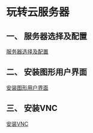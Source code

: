 # 玩转云服务器

## 一、 服务器选择及配置

[服务器选择及配置](https://github.com/kaijing-zhang/kaijing-zhang.github.io/blob/main/%E6%9C%8D%E5%8A%A1%E5%99%A8%E9%80%89%E6%8B%A9%E5%8F%8A%E9%85%8D%E7%BD%AE.md)

## 二、 安装图形用户界面

[安装图形用户界面](https://github.com/kaijing-zhang/kaijing-zhang.github.io/blob/main/%E5%AE%89%E8%A3%85%E5%9B%BE%E5%BD%A2%E7%94%A8%E6%88%B7%E7%95%8C%E9%9D%A2.md)

## 三、 安装VNC

[安装VNC](https://github.com/kaijing-zhang/kaijing-zhang.github.io/blob/main/%E5%AE%89%E8%A3%85VNC.md)
